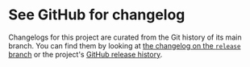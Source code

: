 # See GitHub for changelog

Changelogs for this project are curated from the Git history of its main branch.
You can find them by looking at [the changelog on the `release` branch][cl] or
the project's [GitHub release history][releases].

[cl]: https://github.com/pkgw/elfx86exts/blob/release/CHANGELOG.md
[releases]: https://github.com/pkgw/elfx86exts/releases
